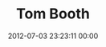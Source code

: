 ---
title: "Tom Booth"
date: 2012-07-03 23:23:11 00:00
permalink: /tombooth
twitter: ""
likes: [1014]
id: 1141
gravatar: "http://www.gravatar.com/avatar/5192a1965894bd8c77c7f1b9f0f08a5b"
---